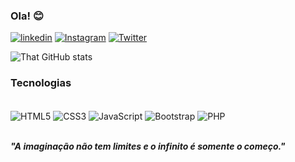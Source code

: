 ### Ola! 😊

[![linkedin](https://img.shields.io/badge/LinkedIn-0077B5?style=for-the-badge&logo=linkedin&logoColor=white)](www.linkedin.com/in/tatianaespirito)
[![Instagram](https://img.shields.io/badge/Instagram-E4405F?style=for-the-badge&logo=instagram&logoColor=white)](https://www.instagram.com/monatrix_book/)
[![Twitter](https://img.shields.io/badge/Twitter-1DA1F2?style=for-the-badge&logo=twitter&logoColor=white)]()


![That GitHub stats](https://github-readme-stats.vercel.app/api?username=thatdevx&show_icons=true&theme=highcontrast)

### Tecnologias
<div style="display: inline_block"><br>
<img align="center" src="https://img.shields.io/badge/HTML5-E34F26?style=for-the-badge&logo=html5&logoColor=white" alt="HTML5">
<img align="center" src="https://img.shields.io/badge/CSS3-1572B6?style=for-the-badge&logo=css3&logoColor=white" alt="CSS3">
<img align="center" src="https://img.shields.io/badge/JavaScript-F7DF1E?style=for-the-badge&logo=javascript&logoColor=black" alt="JavaScript">
<img align="center" src="https://img.shields.io/badge/Bootstrap-563D7C?style=for-the-badge&logo=bootstrap&logoColor=white" alt="Bootstrap">
<img align="center" src="https://img.shields.io/badge/PHP-777BB4?style=for-the-badge&logo=php&logoColor=white" alt="PHP">
</div>

<br>

__*"A imaginação não tem limites e o infinito é somente o começo."*__
